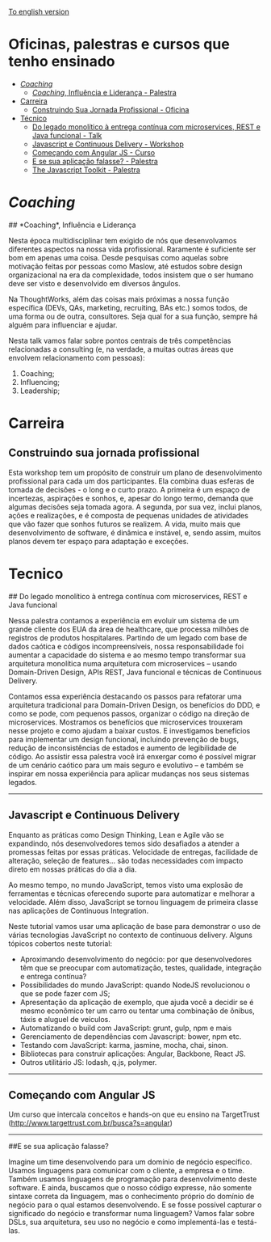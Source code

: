 
[To english version](https://github.com/bymarkone/productions)
# Oficinas, palestras e cursos que tenho ensinado

- [*Coaching*](#coaching)  
  - [*Coaching*, Influência e Liderança - Palestra](#coaching-influencia-e-lideranca)
- [Carreira](#carreira)
  - [Construindo Sua Jornada Profissional - Oficina](#construindo-sua-jornada-profissional)
- [Técnico](#tecnico)
  - [Do legado monolítico à entrega contínua com microservices, REST e Java funcional - Talk](#do-legado-monolitico)
  - [Javascript e Continuous Delivery - Workshop](#javascript-e-continuous-delivery)
  - [Começando com Angular JS - Curso](#começando-com-angular-js)
  - [E se sua aplicação falasse? - Palestra](#e-se-sua-aplicacao-falasse)
  - [The Javascript Toolkit - Palestra](#the-javascript-toolkit)

# *Coaching*

<div id="coaching-influencia-e-lideranca"/>
## *Coaching*, Influência e Liderança

Nesta época multidisciplinar tem exigido de nós que desenvolvamos diferentes aspectos na nossa vida profissional. Raramente é suficiente ser bom em apenas uma coisa. Desde pesquisas como aquelas sobre motivação feitas por pessoas como Maslow, até estudos sobre design organizacional na era da complexidade, todos insistem que o ser humano deve ser visto e desenvolvido em diversos ângulos.

Na ThoughtWorks, além das coisas mais próximas a nossa função específica (DEVs, QAs, marketing, recruiting, BAs etc.) somos todos, de uma forma ou de outra, consultores. Seja qual for a sua função, sempre há alguém para influenciar e ajudar.

Nesta talk vamos falar sobre pontos centrais de três competências relacionadas a consulting (e, na verdade, a muitas outras áreas que envolvem relacionamento com pessoas):
  1. Coaching; 
  2. Influencing; 
  3. Leadership;
  
# Carreira

## Construindo sua jornada profissional 

Esta workshop tem um propósito de construir um plano de desenvolvimento profissional para cada um dos participantes. Ela combina duas esferas de tomada de decisões - o long e o curto prazo. A primeira é um espaço de incertezas, aspirações e sonhos, e, apesar do longo termo, demanda que algumas decisões seja tomada agora. A segunda, por sua vez, inclui planos, ações e realizações, e é composta de pequenas unidades de atividades que vão fazer que sonhos futuros se realizem. A vida, muito mais que desenvolvimento de software, é dinâmica e instável, e, sendo assim, muitos planos devem ter espaço para adaptação e exceções.

# Tecnico

<div id="do-legado-monolitico"/>
## Do legado monolítico à entrega contínua com microservices, REST e Java funcional

Nessa palestra contamos a experiência em evoluir um sistema de um grande cliente dos EUA da área de healthcare, que processa milhões de registros de produtos hospitalares. Partindo de um legado com base de dados caótica e códigos incompreensíveis, nossa responsabilidade foi aumentar a capacidade do sistema e ao mesmo tempo transformar sua arquitetura monolítica numa arquitetura com microservices – usando Domain-Driven Design, APIs REST, Java funcional e técnicas de Continuous Delivery.

Contamos essa experiência destacando os passos para refatorar uma arquitetura tradicional para Domain-Driven Design, os benefícios do DDD, e como se pode, com pequenos passos, organizar o código na direção de microservices. Mostramos os benefícios que microservices trouxeram nesse projeto e como ajudam a baixar custos. E investigamos benefícios para implementar um design funcional, incluindo prevenção de bugs, redução de inconsistências de estados e aumento de legibilidade de código.
Ao assistir essa palestra você irá enxergar como é possível migrar de um cenário caótico para um mais seguro e evolutivo – e também se inspirar em nossa experiência para aplicar mudanças nos seus sistemas legados.

--- 

## Javascript e Continuous Delivery

Enquanto as práticas como Design Thinking, Lean e Agile vão se expandindo, nós desenvolvedores temos sido desafiados a atender a promessas feitas por essas práticas. Velocidade de entregas, facilidade de alteração, seleção de features... são todas necessidades com impacto direto em nossas práticas do dia a dia.

Ao mesmo tempo, no mundo JavaScript, temos visto uma explosão de ferramentas e técnicas oferecendo suporte para automatizar e melhorar a velocidade. Além disso, JavaScript se tornou linguagem de primeira classe nas aplicações de Continuous Integration.

Neste tutorial vamos usar uma aplicação de base para demonstrar o uso de várias tecnologias JavaScript no contexto de continuous delivery. Alguns tópicos cobertos neste tutorial:
  - Aproximando desenvolvimento do negócio: por que desenvolvedores têm que se preocupar com automatização, testes, qualidade, integração e entrega contínua?
  - Possibilidades do mundo JavaScript: quando NodeJS revolucionou o que se pode fazer com JS;
  - Apresentação da aplicação de exemplo, que ajuda você a decidir se é mesmo econômico ter um carro ou tentar uma combinação de ônibus, táxis e aluguel de veículos.
  - Automatizando o build com JavaScript: grunt, gulp, npm e mais
  - Gerenciamento de dependências com Javascript: bower, npm etc.
  - Testando com JavaScript: karma, jasmine, mocha, chai, sinon.
  - Bibliotecas para construir aplicações: Angular, Backbone, React JS.
  - Outros utilitário JS: lodash, q.js, polymer.

--- 

## Começando com Angular JS

Um curso que intercala conceitos e hands-on que eu ensino na TargetTrust (http://www.targettrust.com.br/busca?s=angular)

--- 

<div id="e-se-sua-aplicacao-falasse"/>
##E se sua aplicação falasse?

Imagine um time desenvolvendo para um domínio de negócio específico. Usamos linguagens para comunicar com o cliente, a empresa e o time. Também usamos linguagens de programação para desenvolvimento deste software. E ainda, buscamos que o nosso código expresse, não somente sintaxe correta da linguagem, mas o conhecimento próprio do domínio de negócio para o qual estamos desenvolvendo. E se fosse possível capturar o significado do negócio e transformar numa linguagem? Vamos falar sobre DSLs, sua arquitetura, seu uso no negócio e como implementá-las e testá-las.
